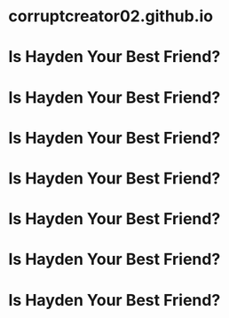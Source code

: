 # corruptcreator02.github.io

# Is Hayden Your Best Friend?
# Is Hayden Your Best Friend?
# Is Hayden Your Best Friend?
# Is Hayden Your Best Friend?
# Is Hayden Your Best Friend?
# Is Hayden Your Best Friend?
# Is Hayden Your Best Friend?
